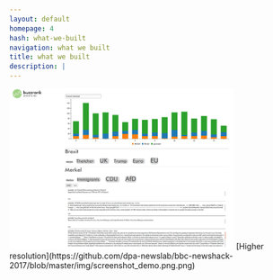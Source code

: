 ```yaml
---
layout: default
homepage: 4
hash: what-we-built
navigation: what we built
title: what we built
description: |
---
```


<img src="img/screenshot_demo.png" width="400px">
[Higher resolution](https://github.com/dpa-newslab/bbc-newshack-2017/blob/master/img/screenshot_demo.png.png)
